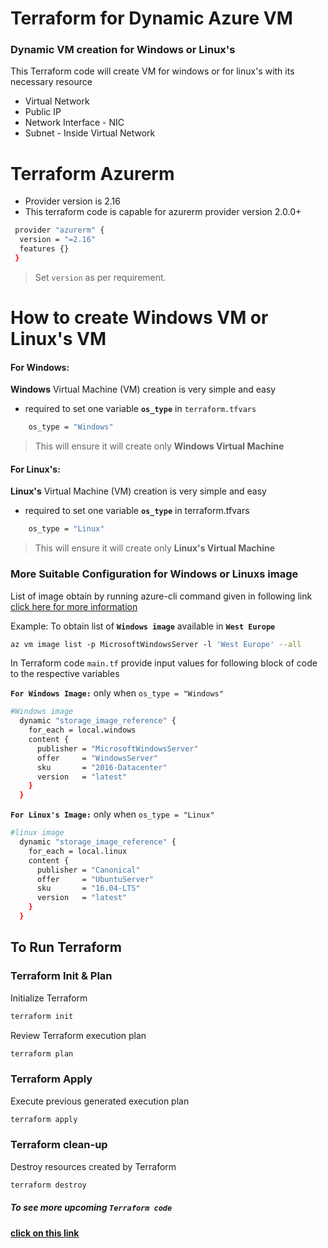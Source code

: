 # Terraform for Dynamic Azure VM
### Dynamic VM creation for Windows or Linux's

This Terraform code will create VM for windows or for linux's with its necessary resource

  - Virtual Network
  - Public IP
  - Network Interface - NIC
  - Subnet - Inside Virtual Network

# Terraform Azurerm
  - Provider version is 2.16
  - This terraform code is capable for azurerm provider version 2.0.0+

```sh
 provider "azurerm" {
  version = "=2.16"
  features {}
 }
```
> Set `version` as per requirement.  

# How to create Windows VM or Linux's VM
#### For Windows:
**Windows** Virtual Machine (VM) creation is very simple and easy

- required to set one variable __`os_type`__ in `terraform.tfvars`
```sh
    os_type = "Windows"
```
> This will ensure it will create only **Windows Virtual Machine**

#### For Linux's:
**Linux's** Virtual Machine (VM) creation is very simple and easy

- required to set one variable __`os_type`__ in terraform.tfvars
```sh
    os_type = "Linux"
```
> This will ensure it will create only **Linux's Virtual Machine**

### More Suitable Configuration for Windows or Linuxs image 

List of image obtain by running azure-cli command given in following link
[click here for more information](https://docs.microsoft.com/en-us/cli/azure/vm/image?view=azure-cli-latest#az-vm-image-list)

Example: To obtain list of **`Windows image`** available in **`West Europe`**
```sh
az vm image list -p MicrosoftWindowsServer -l 'West Europe' --all
```
In Terraform code `main.tf` provide input values for following block of code to the respective variables

**`For Windows Image:`**
only when `os_type = "Windows"`
```sh
#Windows image
  dynamic "storage_image_reference" {
    for_each = local.windows
    content {
      publisher = "MicrosoftWindowsServer"
      offer     = "WindowsServer"
      sku       = "2016-Datacenter"
      version   = "latest"
    }
  }
```
**`For Linux's Image:`**
only when `os_type = "Linux"`
```sh
#linux image
  dynamic "storage_image_reference" {
    for_each = local.linux
    content {
      publisher = "Canonical"
      offer     = "UbuntuServer"
      sku       = "16.04-LTS"
      version   = "latest"
    }
  }
```

## To Run Terraform
### Terraform Init & Plan
Initialize Terraform
```bash
terraform init
```
Review Terraform execution plan
```bash
terraform plan
```

### Terraform Apply
Execute previous generated execution plan
```bash
terraform apply
```

### Terraform clean-up
Destroy resources created by Terraform
```bash
terraform destroy
```

##### To see more upcoming `Terraform code`

[**click on this link**](https://github.com/vivek-1295)

